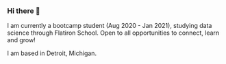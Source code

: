 ### Hi there 👋

I am currently a bootcamp student (Aug 2020 - Jan 2021), studying data science through Flatiron School. Open to all opportunities to connect, learn and grow!

I am based in Detroit, Michigan.

<!--
**anna-dang/anna-dang** is a ✨ _special_ ✨ repository because its `README.md` (this file) appears on your GitHub profile.

Here are some ideas to get you started:

- 🔭 I’m currently working on ...
- 🌱 I’m currently learning ...
- 👯 I’m looking to collaborate on ...
- 🤔 I’m looking for help with ...
- 💬 Ask me about ...
- 📫 How to reach me: ...
- 😄 Pronouns: ...
- ⚡ Fun fact: ...
-->
